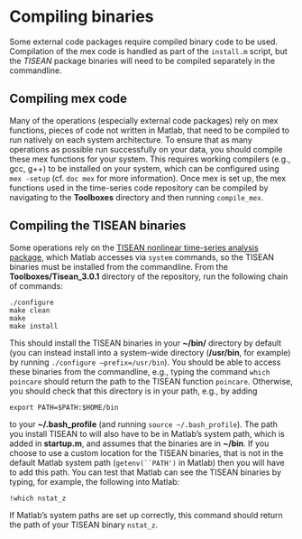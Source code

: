 # Compiling binaries

Some external code packages require compiled binary code to be used.
Compilation of the mex code is handled as part of the `install.m` script, but the *TISEAN* package binaries will need to be compiled separately in the commandline.

## Compiling mex code
<!--{#sec:CompilingMexCode}-->

Many of the operations (especially external code packages) rely on mex functions, pieces of code not written in Matlab, that need to be compiled to run natively on each system architecture.
To ensure that as many operations as possible run successfully on your data, you should compile these mex functions for your system.
This requires working compilers (e.g., gcc, g++) to be installed on your system, which can be configured using `mex -setup` (cf. `doc mex` for more information).
Once mex is set up, the mex functions used in the time-series code repository can be compiled by navigating to the **Toolboxes** directory and then running `compile_mex`.

## Compiling the TISEAN binaries
<!--{#sec:CompilingTisean}-->

Some operations rely on the [TISEAN nonlinear time-series analysis package](http://www.mpipks-dresden.mpg.de/~tisean/Tisean_3.0.1/index.html), which Matlab accesses via `system` commands, so the TISEAN binaries must be installed from the commandline.
From the **Toolboxes/Tisean_3.0.1** directory of the repository, run the following chain of commands:

    ./configure
    make clean
    make
    make install

This should install the TISEAN binaries in your **~/bin/** directory by default (you can instead install into a system-wide directory (**/usr/bin**, for example) by running `./configure –prefix=/usr/bin`). You should be able to access these binaries from the commandline, e.g., typing the command `which poincare` should return the path to the TISEAN function `poincare`.
Otherwise, you should check that this directory is in your path, e.g., by adding

    export PATH=$PATH:$HOME/bin

to your **~/.bash_profile** (and running `source ~/.bash_profile`).
The path you install TISEAN to will also have to be in Matlab’s system path, which is added in **startup.m**, and assumes that the binaries are in **~/bin**.
If you choose to use a custom location for the TISEAN binaries, that is not in the default Matlab system path (`getenv(``PATH')` in Matlab) then you will have to add this path.
You can test that Matlab can see the TISEAN binaries by typing, for example, the following into Matlab:

    !which nstat_z

If Matlab’s system paths are set up correctly, this command should return the path of your TISEAN binary `nstat_z`.